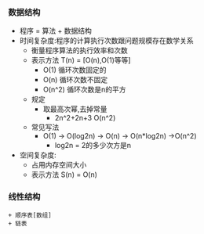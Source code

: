 ### 数据结构
* 程序 = 算法 + 数据结构
* 时间复杂度:程序的计算执行次数跟问题规模存在数学关系
    + 衡量程序算法的执行效率和次数
    + 表示方法 T(n) = [O(n),O(1)等等]
        + O(1) 循环次数固定的
        + O(n) 循环次数不固定
        + O(n^2) 循环次数是n的平方
    + 规定
        + 取最高次幂,去掉常量 
            + 2n^2+2n+3 O(n^2)
    + 常见写法
        + O(1) -> O(log2n) -> O(n) -> O(n*log2n) ->O(n^2)
            + log2n = 2的多少次方是n
* 空间复杂度:
    + 占用内存空间大小
    + 表示方法 S(n) = O(n)



### 线性结构
    + 顺序表[数组]
    + 链表

 



